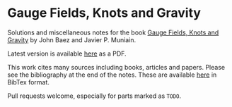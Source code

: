 # Gauge Fields, Knots and Gravity
Solutions and miscellaneous notes for the book [Gauge Fields, Knots and Gravity](https://doi.org/10.1142/2324) by John Baez and Javier P. Muniain.

Latest version is available [here](gfkg_notes.pdf) as a PDF.

This work cites many sources including books, articles and papers. Please see the bibliography at the end of the notes. These are available [here](references.bib) in BibTex format.

Pull requests welcome, especially for parts marked as `TODO`.
